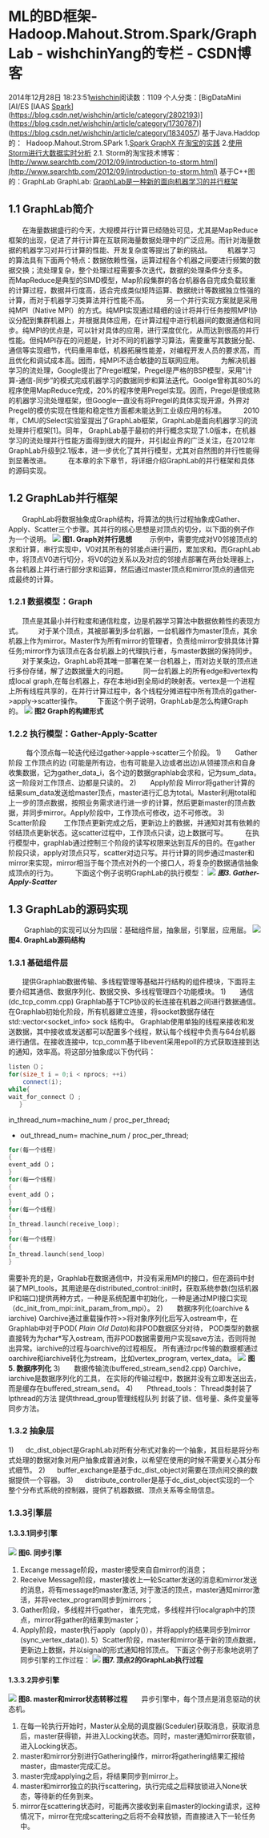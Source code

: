 # ML的BD框架-Hadoop.Mahout.Strom.Spark/GraphLab - wishchinYang的专栏 - CSDN博客
2014年12月28日 18:23:51[wishchin](https://me.csdn.net/wishchin)阅读数：1109
个人分类：[BigDataMini																[AI/ES																[IAAS																[Spark](https://blog.csdn.net/wishchin/article/category/2802245)](https://blog.csdn.net/wishchin/article/category/2802193)](https://blog.csdn.net/wishchin/article/category/1730787)](https://blog.csdn.net/wishchin/article/category/1834057)
基于Java.Haddop的：  Hadoop.Mahout.Strom.SPark
1.[Spark GraphX 在淘宝的实践](http://www.csdn.net/article/2014-08-07/2821097)
2.[使用Storm进行大数据实时分析](http://www.csdn.net/article/2012-12-24/2813117-storm-realtime-big-data-analysis)
2.1. Storm的淘宝技术博客：[http://www.searchtb.com/2012/09/introduction-to-storm.html](http://www.searchtb.com/2012/09/introduction-to-storm.html)
基于C++图的：GraphLab
GraphLab: [GraphLab是一种新的面向机器学习的并行框架](http://androidfuture.com/blog/?p=215)
## 1.1 GraphLab简介
       在海量数据盛行的今天，大规模并行计算已经随处可见，尤其是MapReduce框架的出现，促进了并行计算在互联网海量数据处理中的广泛应用。而针对海量数据的机器学习对并行计算的性能、开发复杂度等提出了新的挑战。
       机器学习的算法具有下面两个特点：数据依赖性强，运算过程各个机器之间要进行频繁的数据交换；流处理复杂，整个处理过程需要多次迭代，数据的处理条件分支多。
       而MapReduce是典型的SIMD模型，Map阶段集群的各台机器各自完成负载较重的计算过程，数据并行度高，适合完成类似矩阵运算、数据统计等数据独立性强的计算，而对于机器学习类算法并行性能不高。
        另一个并行实现方案就是采用纯MPI（Native MPI）的方式。纯MPI实现通过精细的设计将并行任务按照MPI协议分配到集群机器上，并根据具体应用，在计算过程中进行机器间的数据通信和同步。纯MPI的优点是，可以针对具体的应用，进行深度优化，从而达到很高的并行性能。但纯MPI存在的问题是，针对不同的机器学习算法，需要重写其数据分配、通信等实现细节，代码重用率低，机器拓展性能差，对编程开发人员的要求高，而且优化和调试成本高。因而，纯MPI不适合敏捷的互联网应用。
        为解决机器学习的流处理，Google提出了Pregel框架，Pregel是严格的BSP模型，采用“计算-通信-同步”的模式完成机器学习的数据同步和算法迭代。Goolge曾称其80%的程序使用MapReduce完成，20%的程序使用Pregel实现。因而，Pregel是很成熟的机器学习流处理框架，但Google一直没有将Pregel的具体实现开源，外界对Pregel的模仿实现在性能和稳定性方面都未能达到工业级应用的标准。
        2010年，CMU的Select实验室提出了GraphLab框架，GraphLab是面向机器学习的流处理并行框架[1]。同年， GraphLab基于最初的并行概念实现了1.0版本，在机器学习的流处理并行性能方面得到很大的提升，并引起业界的广泛关注，在2012年GraphLab升级到2.1版本，进一步优化了其并行模型，尤其对自然图的并行性能得到显著改进。
        在本章的余下章节，将详细介绍GraphLab的并行框架和具体的源码实现。
## 1.2 GraphLab并行框架
       GraphLab将数据抽象成Graph结构，将算法的执行过程抽象成Gather、Apply、Scatter三个步骤。其并行的核心思想是对顶点的切分，以下面的例子作为一个说明。
![](http://androidfuture.com/blog/wp-content/uploads/2012/10/GraphLab%E6%A1%86%E6%9E%B6.png)
**图1. Graph对并行思想**
        示例中，需要完成对V0邻接顶点的求和计算，串行实现中，V0对其所有的邻接点进行遍历，累加求和。而GraphLab中，将顶点V0进行切分，将V0的边关系以及对应的邻接点部署在两台处理器上，各台机器上并行进行部分求和运算，然后通过master顶点和mirror顶点的通信完成最终的计算。
### 1.2.1 数据模型：Graph
       顶点是其最小并行粒度和通信粒度，边是机器学习算法中数据依赖性的表现方式。
       对于某个顶点，其被部署到多台机器，一台机器作为master顶点，其余机器上作为mirror。Master作为所有mirror的管理者，负责给mirror安排具体计算任务;mirror作为该顶点在各台机器上的代理执行者，与master数据的保持同步。
       对于某条边，GraphLab将其唯一部署在某一台机器上，而对边关联的顶点进行多份存储，解了边数据量大的问题。
       同一台机器上的所有edge和vertex构成local graph,在每台机器上，存在本地id到全局id的映射表。vertex是一个进程上所有线程共享的，在并行计算过程中，各个线程分摊进程中所有顶点的gather->apply->scatter操作。
       下面这个例子说明，GraphLab是怎么构建Graph的。
![](http://androidfuture.com/blog/wp-content/uploads/2012/10/GraphLab%E5%9B%BE%E7%9A%84%E5%88%87%E5%89%B2.png)
**图2 Graph的构建形式**
### 1.2.2 执行模型：Gather-Apply-Scatter
         每个顶点每一轮迭代经过gather->apple->scatter三个阶段。
1)       Gather阶段
工作顶点的边 (可能是所有边，也有可能是入边或者出边)从领接顶点和自身收集数据，记为gather_data_i，各个边的数据graphlab会求和，记为sum_data。这一阶段对工作顶点、边都是只读的。
2)       Apply阶段
Mirror将gather计算的结果sum_data发送给master顶点，master进行汇总为total。Master利用total和上一步的顶点数据，按照业务需求进行进一步的计算，然后更新master的顶点数据，并同步mirror。Apply阶段中，工作顶点可修改，边不可修改。
3)       Scatter阶段
        工作顶点更新完成之后，更新边上的数据，并通知对其有依赖的邻结顶点更新状态。这scatter过程中，工作顶点只读，边上数据可写。
        在执行模型中，graphlab通过控制三个阶段的读写权限来达到互斥的目的。在gather阶段只读，apply对顶点只写，scatter对边只写。并行计算的同步通过master和mirror来实现，mirror相当于每个顶点对外的一个接口人，将复杂的数据通信抽象成顶点的行为。
        下面这个例子说明GraphLab的执行模型：
![](http://androidfuture.com/blog/wp-content/uploads/2012/10/GraphLab%E6%89%A7%E8%A1%8C%E6%A1%86%E6%9E%B6.png)
***图3. Gather-Apply-Scatter***
## 1.3 GraphLab的源码实现
        Graphlab的实现可以分为四层：基础组件层，抽象层，引擎层，应用层。
![](http://androidfuture.com/blog/wp-content/uploads/2012/10/GraphLab%E6%BA%90%E7%A0%81%E7%BB%93%E6%9E%84.png)
**图4. GraphLab源码结构**
### 1.3.1 基础组件层
       提供Graphlab数据传输、多线程管理等基础并行结构的组件模块，下面将主要介绍其通信、数据序列化、数据交换、多线程管理四个功能模块。
1)       通信(dc_tcp_comm.cpp)
Graphlab基于TCP协议的长连接在机器之间进行数据通信。在Graphlab初始化阶段，所有机器建立连接，将socket数据存储在std::vector<socket_info> sock 结构中。
Graphlab使用单独的线程来接收和发送数据，其中接收或发送都可以配置多个线程，默认每个线程中负责与64台机器进行通信。在接收连接中，tcp_comm基于libevent采用epoll的方式获取连接到达的通知，效率高。将这部分抽象成以下伪代码：
```cpp
listen（）；
for(size_t i = 0;i < nprocs; ++i)
    connect(i);
while{
wait_for_connect（）;
   }
```
in_thread_num=machine_num / proc_per_thread;
- out_thread_num= machine_num / proc_per_thread;
```cpp
for(每一个线程)
{
event_add（）；
}
for(每一个线程)
{
event_add（）；
}
for(每一个线程)
{
In_thread.launch(receive_loop);
}
for(每一个线程)
{
In_thread.launch(send_loop)
}
```
需要补充的是，Graphlab在数据通信中，并没有采用MPI的接口，但在源码中封装了MPI_tools，其用途是在distributed_control::init时，获取系统参数(包括机器IP和端口)提供两种方式，一种是系统配置中初始化，一种是通过MPI接口实现（dc_init_from_mpi::init_param_from_mpi）。
2)       数据序列化(oarchive & iarchive)
Oarchive通过重载操作符>>将对象序列化后写入ostream中，在Graphlab中对于POD( *Plain Old Data*)和非POD数据区分对待， POD类型的数据直接转为为char*写入ostream, 而非POD数据需要用户实现save方法，否则将抛出异常。iarchive的过程与oarchive的过程相反。
所有通过rpc传输的数据都通过oarchive和iarchive转化为stream，比如vertex_program, vertex_data。
![](http://androidfuture.com/blog/wp-content/uploads/2012/10/stream-300x56.png)
**图5. 数据序列化**
3)       数据传输流(buffered_stream_send2.cpp)
Oarchive，iarchive是数据序列化的工具， 在实际的传输过程中，数据并没有立即发送出去，而是缓存在buffered_stream_send。
4)       Pthread_tools：
Thread类封装了lpthread的方法
提供thread_group管理线程队列
封装了锁、信号量、条件变量等同步方法。
### 1.3.2 抽象层
1)      dc_dist_object是GraphLab对所有分布式对象的一个抽象，其目标是将分布式处理的数据对象对用户抽象成普通对象，以希望在使用的时候不需要关心其分布式细节。
2)      buffer_exchange是基于dc_dist_object对需要在顶点间交换的数据提供一个容器。
3)      distribute_controller是基于dc_dist_object实现的一个整个分布式系统的控制器，提供了机器数据、顶点关系等全局信息。
### 1.3.3引擎层
#### 1.3.3.1同步引擎
![](http://androidfuture.com/blog/wp-content/uploads/2012/10/%E5%90%8C%E6%AD%A5-%E5%BC%95%E6%93%8E.png)
**图6. 同步引擎**
1) Excange message阶段，master接受来⾃自mirror的消息；
2) Receive Message阶段，master接收上一轮Scatter发送的消息和mirror发送的消息，将有message的master激活, 对于激活的顶点，master通知mirror激活，并将vectex_program同步到mirrors；
3) Gather阶段，多线程并行gather， 谁先完成，多线程并行localgraph中的顶点，mirror将gather的结果到master；
4) Apply阶段，master执行apply（apply()），并将apply的结果同步到mirror (sync_vertex_data()).
5）Scatter阶段，master和mirror基于新的顶点数据，更新边上数据，并以signal的形式通知相邻顶点。
下面这个例子形象地说明了同步引擎的工作过程：
![](http://androidfuture.com/blog/wp-content/uploads/2012/10/%E5%90%8C%E6%AD%A5%E6%A8%A1%E5%9E%8B%E6%89%A7%E8%A1%8C%E7%A4%BA%E4%BE%8B.png)
**图7. 顶点2的GraphLab执行过程**
#### 1.3.3.2异步引擎
![](http://androidfuture.com/blog/wp-content/uploads/2012/10/%E5%BC%82%E6%AD%A5%E5%BC%95%E6%93%8E.png)
**图8. master和mirror状态转移过程**
      异步引擎中，每个顶点是消息驱动的状态机。
1) 在每一轮执行开始时，Master从全局的调度器(Sceduler)获取消息，获取消息后，master获得锁，并进入Locking状态。同时，master通知mirror获取锁，进入Locking状态。
2) master和mirror分别进行Gathering操作，mirror将gathering结果汇报给master，由master完成汇总。
3) master完成applying之后，将结果同步到mirror上。
4) master和mirror独立的执行scattering，执行完成之后释放锁进入None状态，等待新的任务到来。
5) mirror在scattering状态时，可能再次接收到来自master的locking请求，这种情况下，mirror在完成scattering之后将不会释放锁，而直接进入下一轮任务中。

